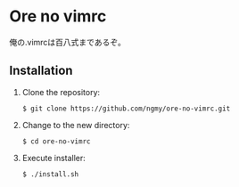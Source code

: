 # Ore no vimrc

俺の.vimrcは百八式まであるぞ。

## Installation

1. Clone the repository:

    ```
    $ git clone https://github.com/ngmy/ore-no-vimrc.git
    ```

2. Change to the new directory:

    ```
    $ cd ore-no-vimrc
    ```

3. Execute installer:

    ```
    $ ./install.sh
    ```
